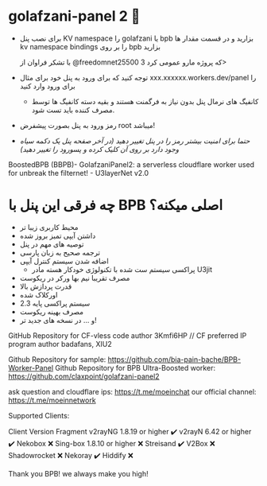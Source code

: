 # golafzani-panel 2 📡

* برای نصب پنل KV namespace را golafzani یا bpb بزارید و در قسمت مقدار ها kv namespace bindings را بر روی bpb بزارید

  با تشکر فراوان از @freedomnet25500 که پروژه مارو عمومی کرد 3>

* توجه کنید که برای ورود به پنل خود برای مثال xxx.xxxxxx.workers.dev/panel را برای ورود وارد کنید

  * کانفیگ های نرمال پنل بدون نیاز به فرگمنت هستند و بقیه دسته کانفیگ ها توسط مصرف کننده باید تست شود.

* رمز ورود به پنل بصورت پیشفرض root میباشد!
* *حتما برای امنیت بیشتر رمز را در پنل تغییر دهید (در آخر صفحه پنل یک دکمه سیاه وجود دارد بر روی آن کلیک کرده و پسورود را تغییر دهید)*
  
BoostedBPB (BBPB)- GolafzaniPanel2: a serverless cloudflare worker used for unbreak the filternet! - U3layerNet v2.0
# چه فرقی این پنل با BPB اصلی میکنه؟
- محیط کاربری زیبا تر
- داشتن آیپی تمیز بروز شده
- توصیه های مهم در پنل
- ترجمه صحیح به زبان پارسی
- اضافه شدن سیستم کنترل آیپی
  - پراکسی سیستم ست شده با تکنولوژی خودکار هسته مادر U3jit
- مصرف تقریبا نیم بها ورکر در ریکوست
- قدرت پردازش بالا
- اورکلاک شده
- سیستم پراکسی پایه 2.3
- مصرف بهینه ریکوست
- و ... در نسخه های جدید تر!


GitHub Repository for CF-vless code author 3Kmfi6HP // CF preferred IP program author badafans, XIU2

Github Repository for sample: https://github.com/bia-pain-bache/BPB-Worker-Panel
Github Repository for BPB Ultra-Boosted worker: https://github.com/claxpoint/golafzani-panel2

ask question and cloudflare ips: https://t.me/moeinchat
our official channel: https://t.me/moeinnetwork


Supported Clients:

Client	Version	Fragment
v2rayNG	1.8.19 or higher	✔️
v2rayN	6.42 or higher	✔️
Nekobox		❌
Sing-box	1.8.10 or higher	❌
Streisand		✔️
V2Box		❌
Shadowrocket		❌
Nekoray		✔️
Hiddify		❌


Thank you BPB! we always make you high!

